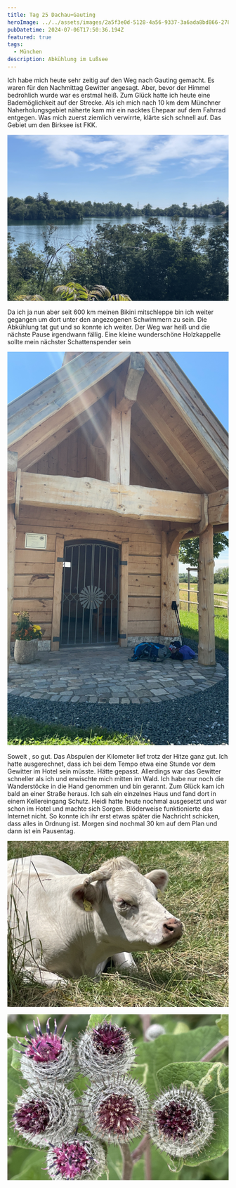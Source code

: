 ```yaml
---
title: Tag 25 Dachau➡️Gauting
heroImage: ../../assets/images/2a5f3e0d-5128-4a56-9337-3a6ada8bd866-27861-000005677ed492b7.jpeg
pubDatetime: 2024-07-06T17:50:36.194Z
featured: true
tags:
  - München
description: Abkühlung im Lußsee
---
```

Ich habe mich heute sehr zeitig auf den Weg nach Gauting gemacht. Es waren für den Nachmittag Gewitter angesagt. Aber, bevor der Himmel bedrohlich wurde war es erstmal heiß. Zum Glück hatte ich heute eine Bademöglichkeit auf der Strecke. Als ich mich nach 10 km dem Münchner Naherholungsgebiet näherte kam mir ein nacktes Ehepaar auf dem Fahrrad entgegen. Was mich zuerst ziemlich verwirrte, klärte sich schnell auf. Das Gebiet um den Birksee ist FKK. 

![](../../assets/images/c771e0f1-6913-463a-94b0-46c0a4b6177b-27861-0000055f6f8400ef.jpeg)

Da ich ja nun aber seit 600 km meinen Bikini mitschleppe bin ich weiter gegangen um dort unter den angezogenen  Schwimmern zu sein. Die Abkühlung tat gut und so konnte ich weiter. Der Weg war heiß und die nächste Pause irgendwann fällig. Eine kleine wunderschöne Holzkappelle sollte mein nächster Schattenspender sein

![](../../assets/images/79ef0093-1b82-447a-90d9-c0b3abd4c35d.jpeg)

Soweit , so gut. Das Abspulen der Kilometer lief trotz der Hitze ganz gut. Ich hatte ausgerechnet, dass ich bei dem Tempo etwa eine Stunde vor dem Gewitter im Hotel sein müsste. Hätte gepasst. Allerdings war das Gewitter schneller als ich und erwischte mich mitten im Wald. Ich habe nur noch die Wanderstöcke in die Hand genommen und bin gerannt. Zum Glück kam ich bald an einer Straße heraus. Ich sah ein einzelnes Haus und fand dort in einem Kellereingang Schutz. Heidi hatte heute nochmal ausgesetzt und war schon im Hotel und machte sich Sorgen. Blöderweise funktionierte das Internet nicht. So konnte ich ihr erst etwas später die Nachricht schicken, dass alles in Ordnung ist. Morgen sind nochmal 30 km auf dem Plan und dann ist ein Pausentag. 

![](../../assets/images/7fb23d3d-5c00-4d17-b687-27b7e2dc59d2-27861-0000056f9e072031.jpeg)

![](../../assets/images/3c779d21-04b4-4a0a-a5f9-7bc35b24ef16-27861-0000059b3afc452c.jpeg)